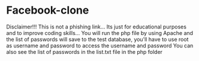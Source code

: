 # Facebook-clone
Disclaimer!!!
This is not a phishing link...
Its just for educational purposes and to improve coding skills...
You will run the php file by using Apache and the list of passwords will save to the test database, you'll have to use root as username and password to access the username and password
You can also see the list of passwords in the list.txt file in the php folder

